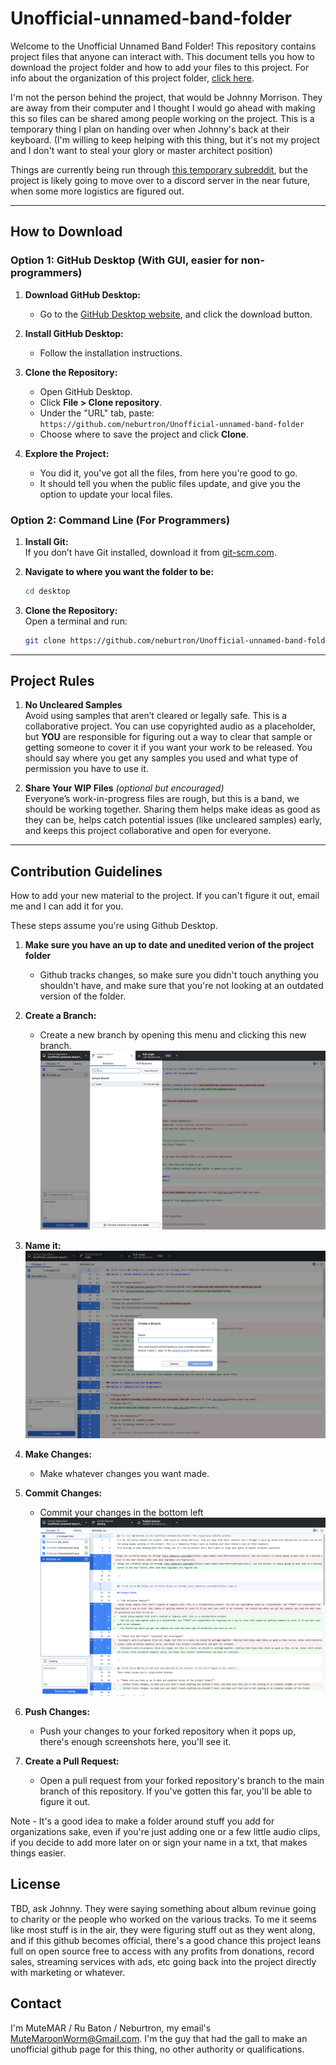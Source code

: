 # Unofficial-unnamed-band-folder

Welcome to the Unofficial Unnamed Band Folder! This repository contains project files that anyone can interact with. This document tells you how to download the project folder and how to add your files to this project. For info about the organization of this project folder, [click here](structure.md).

I'm not the person behind the project, that would be Johnny Morrison. They are away from their computer and I thought I would go ahead with making this so files can be shared among people working on the project. This is a temporary thing I plan on handing over when Johnny's back at their keyboard.
(I'm willing to keep helping with this thing, but it's not my project and I don't want to steal your glory or master architect position)

Things are currently being run through [this temporary subreddit](https://www.reddit.com/r/MorrisonProductions/), but the project is likely going to move over to a discord server in the near future, when some more logistics are figured out.

---

## How to Download

### Option 1: GitHub Desktop (With GUI, easier for non-programmers)

1. **Download GitHub Desktop:**
   - Go to the [GitHub Desktop website](https://desktop.github.com/), and click the download button.

2. **Install GitHub Desktop:**
   - Follow the installation instructions.

3. **Clone the Repository:**
   - Open GitHub Desktop.
   - Click **File > Clone repository**.  
   - Under the "URL" tab, paste:  
     `https://github.com/neburtron/Unofficial-unnamed-band-folder`  
   - Choose where to save the project and click **Clone**.

4. **Explore the Project:**  
   - You did it, you've got all the files, from here you're good to go.
   - It should tell you when the public files update, and give you the option to update your local files.

### Option 2: Command Line (For Programmers)

1. **Install Git:**  
   If you don’t have Git installed, download it from [git-scm.com](https://git-scm.com/).

2. **Navigate to where you want the folder to be:**  

   ```bash
   cd desktop
   ```

3. **Clone the Repository:**  
   Open a terminal and run:  

   ```bash
   git clone https://github.com/neburtron/Unofficial-unnamed-band-folder
   ```

---

## Project Rules  

1. **No Uncleared Samples**  
   Avoid using samples that aren’t cleared or legally safe.
   This is a collaborative project.
   You can use copyrighted audio as a placeholder, but **YOU** are responsible for figuring out a way to clear that sample or getting someone to cover it if you want your work to be released.
   You should say where you get any samples you used and what type of permission you have to use it.

2. **Share Your WIP Files** *(optional but encouraged)*  
   Everyone’s work-in-progress files are rough, but this is a band, we should be working together. Sharing them helps make ideas as good as they can be, helps catch potential issues (like uncleared samples) early, and keeps this project collaborative and open for everyone.

---

## Contribution Guidelines

How to add your new material to the project. If you can't figure it out, email me and I can add it for you.

These steps assume you're using Github Desktop.

1. **Make sure you have an up to date and unedited verion of the project folder**
   - Github tracks changes, so make sure you didn't touch anything you shouldn't have, and make sure that you're not looking at an outdated version of the folder.

2. **Create a Branch:**
   - Create a new branch by opening this menu and clicking this new branch.
![The GitHub Desktop interface is rather intuitive, and if you're not able to use the GUI, you can find help for the process through terminal rather easily.](ForReadme/Screenshot1.png)

3. **Name it:**
![Good luck!](ForReadme/Screenshot2.png)

4. **Make Changes:**
   - Make whatever changes you want made.

5. **Commit Changes:**
   - Commit your changes in the bottom left
![Don't know what to put here](ForReadme/Screenshot3.png)

6. **Push Changes:**
   - Push your changes to your forked repository when it pops up, there's enough screenshots here, you'll see it.

7. **Create a Pull Request:**
   - Open a pull request from your forked repository's branch to the main branch of this repository. If you've gotten this far, you'll be able to figure it out.

Note - It's a good idea to make a folder around stuff you add for organizations sake, even if you're just adding one or a few little audio clips, if you decide to add more later on or sign your name in a txt, that makes things easier.

## License

TBD, ask Johnny. They were saying something about album revinue going to charity or the people who worked on the various tracks. To me it seems like most stuff is in the air, they were figuring stuff out as they went along, and if this github becomes official, there's a good chance this project leans full on open source free to access with any profits from donations, record sales, streaming services with ads, etc going back into the project directly with marketing or whatever.

## Contact

 I'm MuteMAR / Ru Baton / Neburtron, my email's [MuteMaroonWorm@Gmail.com](mailto:MuteMaroonWorm@Gmail.com). I'm the guy that had the gall to make an unofficial github page for this thing, no other authority or qualifications.
